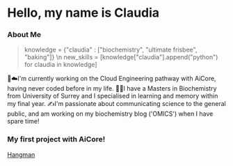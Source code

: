 # Hello, my name is Claudia

### About Me

> knowledge = {"claudia" : ["biochemistry", "ultimate frisbee", "baking"]} \n
> new_skills = [knowledge["claudia"].append("python") for claudia in knowledge]

:snake::cloud:I'm currently working on the Cloud Engineering pathway with AiCore, having never coded before in my life. 
:dna::brain:I have a Masters in Biochemistry from University of Surrey and I specialised in learning and memory within my final year. 
:writing_hand:I'm passionate about communicating science to the general public, and am working on my biochemistry blog ('OMICS') when I have spare time!

### My first project with AiCore!

[Hangman](https://github.com/Claudiomics/hangman.git)
